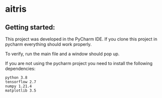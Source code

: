 # aitris
## Getting started:

This project was developed in the PyCharm IDE. If you clone this project in pycharm everything should work properly. 

To verify, run the main file and a window should pop up.

If you are not using the pycharm project you need to install the following dependencies:
```
python 3.8
tensorflow 2.7
numpy 1.21.4
matplotlib 3.5
```